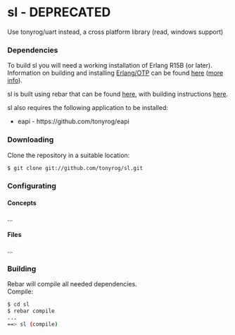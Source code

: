 sl - DEPRECATED
=====
Use tonyrog/uart instead, a cross platform library (read, windows support)


### Dependencies

To build sl you will need a working installation of Erlang R15B (or
later).<br/>
Information on building and installing [Erlang/OTP](http://www.erlang.org)
can be found [here](https://github.com/erlang/otp/wiki/Installation)
([more info](https://github.com/erlang/otp/blob/master/INSTALL.md)).

sl is built using rebar that can be found [here](https://github.com/basho/rebar), with building instructions [here](https://github.com/basho/rebar/wiki/Building-rebar).

sl also requires the following application to be installed:
<ul>
<li>eapi - https://github.com/tonyrog/eapi</li>
</ul>


### Downloading

Clone the repository in a suitable location:

```sh
$ git clone git://github.com/tonyrog/sl.git
```
### Configurating
#### Concepts

...

#### Files

...

### Building

Rebar will compile all needed dependencies.<br/>
Compile:

```sh
$ cd sl
$ rebar compile
...
==> sl (compile)
```

